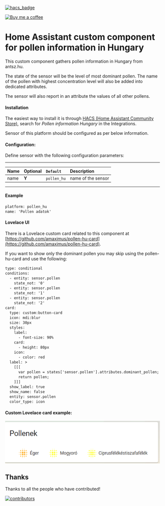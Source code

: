 [![hacs_badge](https://img.shields.io/badge/HACS-Default-orange.svg)](https://github.com/hacs/integration)

<p><a href="https://www.buymeacoffee.com/6rF5cQl" rel="nofollow" target="_blank"><img src="https://camo.githubusercontent.com/c070316e7fb193354999ef4c93df4bd8e21522fa/68747470733a2f2f696d672e736869656c64732e696f2f7374617469632f76312e7376673f6c6162656c3d4275792532306d6525323061253230636f66666565266d6573736167653d25463025394625413525413826636f6c6f723d626c61636b266c6f676f3d6275792532306d6525323061253230636f66666565266c6f676f436f6c6f723d7768697465266c6162656c436f6c6f723d366634653337" alt="Buy me a coffee" data-canonical-src="https://img.shields.io/static/v1.svg?label=Buy%20me%20a%20coffee&amp;message=%F0%9F%A5%A8&amp;color=black&amp;logo=buy%20me%20a%20coffee&amp;logoColor=white&amp;labelColor=b0c4de" style="max-width:100%;"></a></p>

# Home Assistant custom component for pollen information in Hungary

This custom component gathers pollen information in Hungary from antsz.hu.

The state of the sensor will be the level of most dominant pollen. The name of the pollen with highest concentration level
will also be added into dedicated attributes.

The sensor will also report in an attribute the values of all other pollens.

#### Installation
The easiest way to install it is through [HACS (Home Assistant Community Store)](https://github.com/hacs/integration),
search for <i>Pollen information Hungary</i> in the Integrations.<br />

Sensor of this platform should be configured as per below information.

#### Configuration:
Define sensor with the following configuration parameters:<br />

---
| Name | Optional | `Default` | Description |
| :---- | :---- | :------- | :----------- |
| name | **Y** | `pollen_hu` | name of the sensor |
---

#### Example
```
platform: pollen_hu
name: 'Pollen adatok'
```

#### Lovelace UI
There is a Lovelace custom card related to this component at [https://github.com/amaximus/pollen-hu-card](https://github.com/amaximus/pollen-hu-card).

If you want to show only the dominant pollen you may skip using the pollen-hu-card and use the following:

```
type: conditional
conditions:
  - entity: sensor.pollen
    state_not: '0'
  - entity: sensor.pollen
    state_not: '1'
  - entity: sensor.pollen
    state_not: '2'
card:
  type: custom:button-card
  icon: mdi:blur
  size: 30px
  styles:
    label:
      - font-size: 90%
    card:
      - height: 80px
    icon:
      - color: red
  label: >
    [[[
      var pollen = states['sensor.pollen'].attributes.dominant_pollen;
      return pollen;
    ]]]
  show_label: true
  show_name: false
  entity: sensor.pollen
  color_type: icon
```

#### Custom Lovelace card example:<br />
![Pollen information above medium concentration](https://raw.githubusercontent.com/amaximus/pollen_hu/main/pollen1.png)

## Thanks

Thanks to all the people who have contributed!

[![contributors](https://contributors-img.web.app/image?repo=amaximus/pollen_hu)](https://github.com/amaximus/pollen_hu/graphs/contributors)
